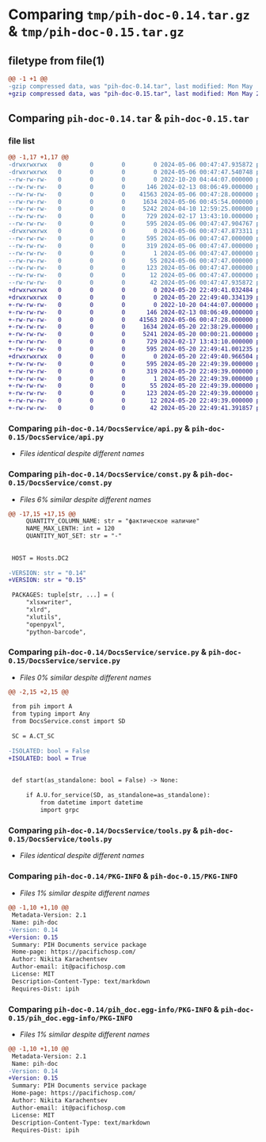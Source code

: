 # Comparing `tmp/pih-doc-0.14.tar.gz` & `tmp/pih-doc-0.15.tar.gz`

## filetype from file(1)

```diff
@@ -1 +1 @@
-gzip compressed data, was "pih-doc-0.14.tar", last modified: Mon May  6 00:47:47 2024, max compression
+gzip compressed data, was "pih-doc-0.15.tar", last modified: Mon May 20 22:49:41 2024, max compression
```

## Comparing `pih-doc-0.14.tar` & `pih-doc-0.15.tar`

### file list

```diff
@@ -1,17 +1,17 @@
-drwxrwxrwx   0        0        0        0 2024-05-06 00:47:47.935872 pih-doc-0.14/
-drwxrwxrwx   0        0        0        0 2024-05-06 00:47:47.540748 pih-doc-0.14/DocsService/
--rw-rw-rw-   0        0        0        0 2022-10-20 04:44:07.000000 pih-doc-0.14/DocsService/__init__.py
--rw-rw-rw-   0        0        0      146 2024-02-13 08:06:49.000000 pih-doc-0.14/DocsService/__main__.py
--rw-rw-rw-   0        0        0    41563 2024-05-06 00:47:28.000000 pih-doc-0.14/DocsService/api.py
--rw-rw-rw-   0        0        0     1634 2024-05-06 00:45:54.000000 pih-doc-0.14/DocsService/const.py
--rw-rw-rw-   0        0        0     5242 2024-04-10 12:59:25.000000 pih-doc-0.14/DocsService/service.py
--rw-rw-rw-   0        0        0      729 2024-02-17 13:43:10.000000 pih-doc-0.14/DocsService/tools.py
--rw-rw-rw-   0        0        0      595 2024-05-06 00:47:47.904767 pih-doc-0.14/PKG-INFO
-drwxrwxrwx   0        0        0        0 2024-05-06 00:47:47.873311 pih-doc-0.14/pih_doc.egg-info/
--rw-rw-rw-   0        0        0      595 2024-05-06 00:47:47.000000 pih-doc-0.14/pih_doc.egg-info/PKG-INFO
--rw-rw-rw-   0        0        0      319 2024-05-06 00:47:47.000000 pih-doc-0.14/pih_doc.egg-info/SOURCES.txt
--rw-rw-rw-   0        0        0        1 2024-05-06 00:47:47.000000 pih-doc-0.14/pih_doc.egg-info/dependency_links.txt
--rw-rw-rw-   0        0        0       55 2024-05-06 00:47:47.000000 pih-doc-0.14/pih_doc.egg-info/entry_points.txt
--rw-rw-rw-   0        0        0      123 2024-05-06 00:47:47.000000 pih-doc-0.14/pih_doc.egg-info/requires.txt
--rw-rw-rw-   0        0        0       12 2024-05-06 00:47:47.000000 pih-doc-0.14/pih_doc.egg-info/top_level.txt
--rw-rw-rw-   0        0        0       42 2024-05-06 00:47:47.935872 pih-doc-0.14/setup.cfg
+drwxrwxrwx   0        0        0        0 2024-05-20 22:49:41.032484 pih-doc-0.15/
+drwxrwxrwx   0        0        0        0 2024-05-20 22:49:40.334139 pih-doc-0.15/DocsService/
+-rw-rw-rw-   0        0        0        0 2022-10-20 04:44:07.000000 pih-doc-0.15/DocsService/__init__.py
+-rw-rw-rw-   0        0        0      146 2024-02-13 08:06:49.000000 pih-doc-0.15/DocsService/__main__.py
+-rw-rw-rw-   0        0        0    41563 2024-05-06 00:47:28.000000 pih-doc-0.15/DocsService/api.py
+-rw-rw-rw-   0        0        0     1634 2024-05-20 22:38:29.000000 pih-doc-0.15/DocsService/const.py
+-rw-rw-rw-   0        0        0     5241 2024-05-20 00:00:21.000000 pih-doc-0.15/DocsService/service.py
+-rw-rw-rw-   0        0        0      729 2024-02-17 13:43:10.000000 pih-doc-0.15/DocsService/tools.py
+-rw-rw-rw-   0        0        0      595 2024-05-20 22:49:41.001235 pih-doc-0.15/PKG-INFO
+drwxrwxrwx   0        0        0        0 2024-05-20 22:49:40.966504 pih-doc-0.15/pih_doc.egg-info/
+-rw-rw-rw-   0        0        0      595 2024-05-20 22:49:39.000000 pih-doc-0.15/pih_doc.egg-info/PKG-INFO
+-rw-rw-rw-   0        0        0      319 2024-05-20 22:49:39.000000 pih-doc-0.15/pih_doc.egg-info/SOURCES.txt
+-rw-rw-rw-   0        0        0        1 2024-05-20 22:49:39.000000 pih-doc-0.15/pih_doc.egg-info/dependency_links.txt
+-rw-rw-rw-   0        0        0       55 2024-05-20 22:49:39.000000 pih-doc-0.15/pih_doc.egg-info/entry_points.txt
+-rw-rw-rw-   0        0        0      123 2024-05-20 22:49:39.000000 pih-doc-0.15/pih_doc.egg-info/requires.txt
+-rw-rw-rw-   0        0        0       12 2024-05-20 22:49:39.000000 pih-doc-0.15/pih_doc.egg-info/top_level.txt
+-rw-rw-rw-   0        0        0       42 2024-05-20 22:49:41.391857 pih-doc-0.15/setup.cfg
```

### Comparing `pih-doc-0.14/DocsService/api.py` & `pih-doc-0.15/DocsService/api.py`

 * *Files identical despite different names*

### Comparing `pih-doc-0.14/DocsService/const.py` & `pih-doc-0.15/DocsService/const.py`

 * *Files 6% similar despite different names*

```diff
@@ -17,15 +17,15 @@
     QUANTITY_COLUMN_NAME: str = "фактическое наличие"
     NAME_MAX_LENTH: int = 120
     QUANTITY_NOT_SET: str = "-"
 
 
 HOST = Hosts.DC2
 
-VERSION: str = "0.14"
+VERSION: str = "0.15"
 
 PACKAGES: tuple[str, ...] = (
     "xlsxwriter",
     "xlrd",
     "xlutils",
     "openpyxl",
     "python-barcode",
```

### Comparing `pih-doc-0.14/DocsService/service.py` & `pih-doc-0.15/DocsService/service.py`

 * *Files 0% similar despite different names*

```diff
@@ -2,15 +2,15 @@
 
 from pih import A
 from typing import Any
 from DocsService.const import SD
 
 SC = A.CT_SC
 
-ISOLATED: bool = False
+ISOLATED: bool = True
 
 
 def start(as_standalone: bool = False) -> None:
 
     if A.U.for_service(SD, as_standalone=as_standalone):
         from datetime import datetime
         import grpc
```

### Comparing `pih-doc-0.14/DocsService/tools.py` & `pih-doc-0.15/DocsService/tools.py`

 * *Files identical despite different names*

### Comparing `pih-doc-0.14/PKG-INFO` & `pih-doc-0.15/PKG-INFO`

 * *Files 1% similar despite different names*

```diff
@@ -1,10 +1,10 @@
 Metadata-Version: 2.1
 Name: pih-doc
-Version: 0.14
+Version: 0.15
 Summary: PIH Documents service package
 Home-page: https://pacifichosp.com/
 Author: Nikita Karachentsev
 Author-email: it@pacifichosp.com
 License: MIT
 Description-Content-Type: text/markdown
 Requires-Dist: ipih
```

### Comparing `pih-doc-0.14/pih_doc.egg-info/PKG-INFO` & `pih-doc-0.15/pih_doc.egg-info/PKG-INFO`

 * *Files 1% similar despite different names*

```diff
@@ -1,10 +1,10 @@
 Metadata-Version: 2.1
 Name: pih-doc
-Version: 0.14
+Version: 0.15
 Summary: PIH Documents service package
 Home-page: https://pacifichosp.com/
 Author: Nikita Karachentsev
 Author-email: it@pacifichosp.com
 License: MIT
 Description-Content-Type: text/markdown
 Requires-Dist: ipih
```

